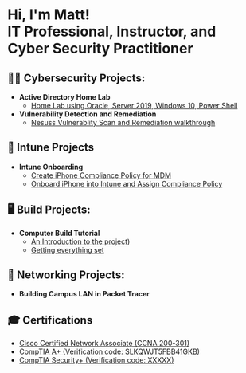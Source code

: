 <h1>Hi, I'm Matt! <br/>IT Professional</a>, Instructor</a>, and Cyber Security Practitioner</a></h1>

<h2>👨‍💻 Cybersecurity Projects:</h2>

- <b>Active Directory Home Lab </b>
  - [Home Lab using Oracle, Server 2019, Windows 10, Power Shell](https://github.com/GSecAwareness/CreateActiveDirectoryLab)
- <b>Vulnerability Detection and Remediation</b>
  - [Nesuss Vulnerablity Scan and Remediation walkthrough]()
  
<h2>🤖 Intune Projects </h2>

- <b>Intune Onboarding </b>
  - [Create iPhone Compliance Policy for MDM]()
  - [Onboard iPhone into Intune and Assign Compliance Policy](https://github.com/GSecAwareness/CreateActiveDirectoryLab)

<h2>🖥️ Build Projects:</h2>

- <b>Computer Build Tutorial</b>
   - [An Introduction to the project](https://github.com/GSecAwareness/ComputerBuild/blob/main/README.md))
   - [Getting everything set](https://github.com/joshmadakor1/Sentinel-Lab)
  

<h2>🤖 Networking Projects:</h2>

- <b>Building Campus LAN in Packet Tracer</b>



<h2>🎓 Certifications</h2>

- [Cisco Certified Network Associate (CCNA 200-301)](https://cp.certmetrics.com/cisco/en/public/verify/credential/ad1896b77896473eb8526f15b658ba1f)
- [CompTIA A+   (Verification code: SLKQWJT5FBB41GKB) ](http://verify.CompTIA.org)
- [CompTIA Security+   (Verification code: XXXXX) ](http://verify.CompTIA.org)





<!--
**insert repository name here** is a ✨ _special_ ✨ repository because its `README.md` (this file) appears on your GitHub profile.

Here are some ideas to get you started:

- 🔭 I’m currently working on ...
- 🌱 I’m currently learning ...
- 👯 I’m looking to collaborate on ...
- 🤔 I’m looking for help with ...
- 💬 Ask me about ...
- 📫 How to reach me: ...
- 😄 Pronouns: ...
- ⚡ Fun fact: ...
-->
